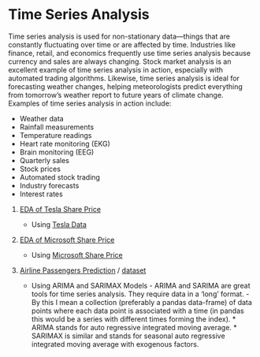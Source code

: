 # Time Series Analysis
Time series analysis is used for non-stationary data—things that are constantly fluctuating over time or are affected by time. Industries like finance, retail, and economics frequently use time series analysis because currency and sales are always changing. Stock market analysis is an excellent example of time series analysis in action, especially with automated trading algorithms. Likewise, time series analysis is ideal for forecasting weather changes, helping meteorologists predict everything from tomorrow’s weather report to future years of climate change. Examples of time series analysis in action include:

- Weather data
- Rainfall measurements
- Temperature readings
- Heart rate monitoring (EKG)
- Brain monitoring (EEG)
- Quarterly sales
- Stock prices
- Automated stock trading
- Industry forecasts
- Interest rates

1. [EDA of Tesla Share Price](./notebooks/EDA%20of%20Time%20Series%20Data_Tesla%20Share%20Price.ipynb)

     - Using [Tesla Data](https://www.google.com/search?q=tesla+shaere+price&oq=tesla+shaere+price&gs_lcrp=EgZjaHJvbWUyBggAEEUYOTIPCAEQABgNGIMBGLEDGIAEMgkIAhAAGA0YgAQyCQgDEAAYDRiABDIMCAQQABgNGLEDGIAEMgkIBRAAGA0YgAQyCQgGEAAYDRiABDIJCAcQABgNGIAEMgkICBAAGA0YgAQyCQgJEAAYDRiABNIBCDk1MDVqMWo3qAIAsAIA&sourceid=chrome&ie=UTF-8)
  
2. [EDA of Microsoft Share Price](./notebooks/EDA%20of%20Time%20Series_Microsoft.ipynb)

    - Using [Microsoft Share Price](https://www.google.com/search?q=microsoft+share+price&sxsrf=AB5stBjHXaWCTfDv5sikjr1xKtkkLmAfJw%3A1689232224337&ei=YKOvZIiOFP-SseMP0MKMWA&oq=micro+share+price&gs_lcp=Cgxnd3Mtd2l6LXNlcnAQAxgAMgYIABAHEB4yBggAEAcQHjIGCAAQBxAeMgYIABAHEB4yBggAEAcQHjIGCAAQBxAeMgYIABAHEB4yBQgAEIAEMgYIABAHEB4yBggAEAcQHjoLCAAQigUQsQMQkQI6CwgAEIAEELEDEIMBSgQIQRgAUABYowdgvxNoAHABeACAAbUBiAGqBpIBAzAuNZgBAKABAcABAQ&sclient=gws-wiz-serp)
  
3. [Airline Passengers Prediction](./notebooks/Airline%20Passenger%20Prediction_ARIMA.ipynb) / [dataset](./datasets/airline_passengers.csv)

   * Using ARIMA and SARIMAX Models
          - ARIMA and SARIMA are great tools for time series analysis. They require data in a ‘long’ format. 
          - By this I mean a collection (preferably a pandas data-frame) of data points where each data point is associated with a time (in pandas this would be a series                with different times forming the index). 
                   * ARIMA stands for auto regressive integrated moving average. 
                   * SARIMAX is similar and stands for seasonal auto regressive integrated moving average with exogenous factors.
